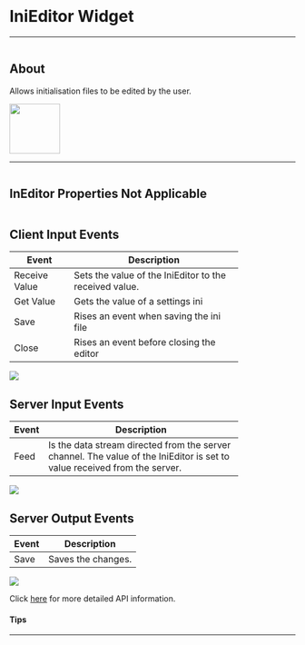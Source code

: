 <!-- InEditor Widget Help Markdown -->
<link rel="stylesheet" type="text/css" media="all" href="/help/markdown_styles.css"/>
<br>

# IniEditor Widget

___

<div class="column-container">
<div class="column row-container" style="width:70%">


## About
Allows initialisation files to be edited by the user.

</div>

<div class="column row-container">
<img src="/images/help/ineditor/ineditor.png" width="89" height="88">
</div>
</div>

___

<div class="column-container">
<div class="column row-container">
<div class="row">

## InEditor Properties Not Applicable

<div class="column-container">
<div class="column row-container" style="width:80%;">

## Client Input Events
| Event | Description |
| ----- | ----------- |
| Receive Value | Sets the value of the IniEditor to the received value. |
| Get Value | Gets the value of a settings ini
| Save | Rises an event when saving the ini file
| Close | Rises an event before closing the editor

</div>
<div class="column row-container">
<img src="/images/help/ineditor/ineditor_client_input.png">
</div>
</div>


<div class="column-container">
<div class="column row-container" style="width:80%;">

## Server Input Events
| Event | Description |
| ----- | ----------- |
| Feed | Is the data stream directed from the server channel. The value of the IniEditor is set to value received from the server. |

</div>
<div class="column row-container">
<img src="/images/help/ineditor/ineditor_server_input.png">
</div>
</div>


<div class="column-container">
<div class="column row-container" style="width:80%;">

## Server Output Events
| Event | Description |
| ----- | ----------- |
| Save | Saves the changes. |

</div>
<div class="column row-container">
<img src="/images/help/ineditor/ineditor_server_output.png">
</div>
</div>

Click [here](http:www.google.com "API Info") for more detailed API information.


#### Tips
>

---